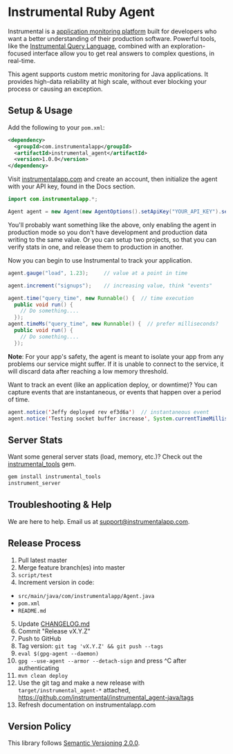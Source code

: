 # Instrumental Ruby Agent

Instrumental is a [application monitoring platform](https://instrumentalapp.com) built for developers who want a better understanding of their production software. Powerful tools, like the [Instrumental Query Language](https://instrumentalapp.com/docs/query-language), combined with an exploration-focused interface allow you to get real answers to complex questions, in real-time.

This agent supports custom metric monitoring for Java applications. It provides high-data reliability at high scale, without ever blocking your process or causing an exception.

## Setup & Usage

Add the following to your `pom.xml`:

```xml
<dependency>
  <groupId>com.instrumentalapp</groupId>
  <artifactId>instrumental_agent</artifactId>
  <version>1.0.0</version>
</dependency>
```

Visit [instrumentalapp.com](https://instrumentalapp.com) and create an account, then initialize the agent with your API key, found in the Docs section.

```Java
import com.instrumentalapp.*;

Agent agent = new Agent(new AgentOptions().setApiKey("YOUR_API_KEY").setEnabled(isProduction));
```

You'll probably want something like the above, only enabling the agent in production mode so you don't have development and production data writing to the same value. Or you can setup two projects, so that you can verify stats in one, and release them to production in another.

Now you can begin to use Instrumental to track your application.

```Java
agent.gauge("load", 1.23);     // value at a point in time

agent.increment("signups");    // increasing value, think "events"

agent.time("query_time", new Runnable() {  // time execution
  public void run() {
    // Do something....
  });
agent.timeMs("query_time", new Runnable() {  // prefer milliseconds?
  public void run() {
    // Do something....
  });
```

**Note**: For your app's safety, the agent is meant to isolate your app from any problems our service might suffer. If it is unable to connect to the service, it will discard data after reaching a low memory threshold.

Want to track an event (like an application deploy, or downtime)? You can capture events that are instantaneous, or events that happen over a period of time.

```Java
agent.notice('Jeffy deployed rev ef3d6a')  // instantaneous event
agent.notice('Testing socket buffer increase', System.currentTimeMillis() / 1000 - 60 * 10, 60*10) // an event with a duration
```


## Server Stats

Want some general server stats (load, memory, etc.)? Check out the [instrumental_tools](https://github.com/expectedbehavior/instrumental_tools) gem.

```sh
gem install instrumental_tools
instrument_server
```


## Troubleshooting & Help

We are here to help. Email us at [support@instrumentalapp.com](mailto:support@instrumentalapp.com).


## Release Process

1. Pull latest master
2. Merge feature branch(es) into master
3. `script/test`
4. Increment version in code:
  - `src/main/java/com/instrumentalapp/Agent.java`
  - `pom.xml`
  - `README.md`
5. Update [CHANGELOG.md](CHANGELOG.md)
6. Commit "Release vX.Y.Z"
7. Push to GitHub
8. Tag version: `git tag 'vX.Y.Z' && git push --tags`
9. `eval $(gpg-agent --daemon)`
10. `gpg --use-agent --armor --detach-sign` and press ^C after authenticating
11. `mvn clean deploy`
12. Use the git tag and make a new release with `target/instrumental_agent-*` attached, https://github.com/instrumental/instrumental_agent-java/tags
13. Refresh documentation on instrumentalapp.com


## Version Policy

This library follows [Semantic Versioning 2.0.0](http://semver.org).
